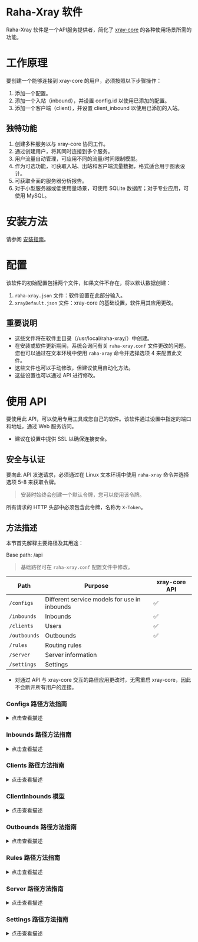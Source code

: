 # Raha-Xray 软件

Raha-Xray 软件是一个API服务提供者，简化了 [xray-core](https://github.com/XTLS/Xray-core) 的各种使用场景所需的功能。

# 工作原理

要创建一个能够连接到 xray-core 的用户，必须按照以下步骤操作：
1. 添加一个配置。
2. 添加一个入站（inbound），并设置 config.id 以使用已添加的配置。
3. 添加一个客户端（client），并设置 client_inbound 以使用已添加的入站。

## 独特功能

1. 创建多种服务以与 xray-core 协同工作。
2. 通过创建用户，将其同时连接到多个服务。
3. 用户流量自动管理，可应用不同的流量/时间限制模型。
4. 作为可选功能，可获取入站、出站和客户端流量数据，格式适合用于图表设计。
5. 可获取全面的服务器分析报告。
6. 对于小型服务器或低使用量场景，可使用 SQLite 数据库；对于专业应用，可使用 MySQL。

# 安装方法

请参阅 [安装指南](https://github.com/Raha-Project/Raha/blob/main/README-FA.md#installation-methods)。

# 配置

该软件的初始配置包括两个文件，如果文件不存在，将以默认数据创建：
1. `raha-xray.json` 文件：软件设置在此部分输入。
2. `xrayDefault.json` 文件：xray-core 的基础设置，软件用其应用更改。

## 重要说明

* 这些文件将在软件主目录（/usr/local/raha-xray/）中创建。
* 在安装或软件更新期间，系统会询问有关 `raha-xray.conf` 文件更改的问题。您也可以通过在文本环境中使用 `raha-xray` 命令并选择选项 4 来配置此文件。
* 这些文件也可以手动修改，但建议使用自动化方法。
* 这些设置也可以通过 API 进行修改。

# 使用 API

要使用此 API，可以使用专用工具或您自己的软件。该软件通过设置中指定的端口和地址，通过 Web 服务访问。
* 建议在设置中提供 SSL 以确保连接安全。

## 安全与认证

要向此 API 发送请求，必须通过在 Linux 文本环境中使用 `raha-xray` 命令并选择选项 5-8 来获取令牌。
> 安装时始终会创建一个默认令牌，您可以使用该令牌。

所有请求的 HTTP 头部中必须包含此令牌，名称为 `X-Token`。

## 方法描述

本节首先解释主要路径及其用途：

Base path: /api
> 基础路径可在 `raha-xray.conf` 配置文件中修改。

| Path          | Purpose                                           | xray-core API |
|---------------|--------------------------------------------------|---------------|
| `/configs`    | Different service models for use in inbounds      | ✅            |
| `/inbounds`   | Inbounds                                         | ✅            |
| `/clients`    | Users                                            | ✅            |
| `/outbounds`  | Outbounds                                        | ✅            |
| `/rules`      | Routing rules                                    |               |
| `/server`     | Server information                               |               |
| `/settings`   | Settings                                         |               |

* 对通过 API 与 xray-core 交互的路径应用更改时，无需重启 xray-core，因此不会断开所有用户的连接。

### Configs 路径方法指南

<details>
  <summary>点击查看描述</summary>

定义的模型：
```go
type Config struct {
    Id             uint     `json:"id" form:"id" gorm:"primaryKey;autoIncrement"`
    Protocol       Protocol `json:"protocol" form:"protocol"`
    Settings       string   `json:"settings" form:"settings"`
    StreamSettings string   `json:"streamSettings" form:"streamSettings"`
    Sniffing       string   `json:"sniffing" form:"sniffing"`
    ClientSettings string   `json:"clientSettings" form:"clientSettings"`
}
```
**API 方法：**
Base: /api/configs

| Method | Path                            | Action                                    | Request Body |
|--------|---------------------------------|-------------------------------------------|--------------|
| `GET`  | `"/"`                           | Get all configs                           | -            |
| `GET`  | `"/get/:id"`                    | Get a config with config.id               | -            |
| `POST` | `"/save"`                       | Add/Edit a config                         | [JSON](#description-apiconfigssave)     |
| `POST` | `"/del/:id"`                    | Delete a config                           | -            |

##### /api/configs/save 的样本 JSON：
```json
{
    "id": 1,
    "protocol": "vless",
    "settings": "{\"decryption\":\"none\",\"fallbacks\": []}",
    "streamSettings": "{\"network\": \"tcp\",\"security\": \"none\"}",
    "sniffing": "{\"destOverride\": [\"http\",\"tls\",\"quic\"],\"enabled\": true}",
    "clientSettings": ""
}
```
##### /api/configs/save 描述
| Parameter         | Type   | Required | Description                                      |
|-------------------|--------|----------|--------------------------------------------------|
| `id`              | uint   | No       | If not provided, a new record is created; if provided, the specified record is edited |
| `protocol`        | string | Yes      | Inbound protocol                                 |
| `settings`        | string | Yes      | Protocol settings, excluding the users section   |
| `streamSettings`  | string | Yes      | [Stream settings](https://xtls.github.io/en/config/transport.html#streamsettingsobject) |
| `clientSettings`  | string | No       | Settings required for user links                 |

</details>

### Inbounds 路径方法指南
<details>
  <summary>点击查看描述</summary>

定义的模型：
```go
type Inbound struct {
    Id     uint   `json:"id" form:"id" gorm:"primaryKey;autoIncrement"`
    Name   string `json:"name" form:"name"`
    Enable bool   `json:"enable" form:"enable" gorm:"default:true"`

    // config part
    Listen   string `json:"listen" form:"listen"`
    Port     uint   `json:"port" form:"port"`
    ConfigId uint   `gorm:"not null" json:"configId" form:"configId"`
    Config   Config `gorm:"foreignKey:ConfigId;references:Id" json:"config"`
    Tag      string `gorm:"unique" json:"tag" form:"tag"`

    // clients part
    ClientInbounds []ClientInbound `gorm:"foreignKey:InboundId;references:Id" json:"clients"`
}
```
**API 方法：**
Base: /api/inbounds

| Method | Path                            | Action                                    | Request Body |
|--------|---------------------------------|-------------------------------------------|--------------|
| `GET`  | `"/"`                           | Get all inbounds                          | -            |
| `GET`  | `"/get/:id"`                    | Get an inbound with inbound.id            | -            |
| `POST` | `"/save"`                       | Add/Edit an inbound                       | [JSON](#description-apiinboundssave)     |
| `POST` | `"/del/:id"`                    | Delete an inbound                         | -            |
| `GET`  | `"/traffics/:tag"`              | Get an inbound's traffics (if enabled)    | -            |

##### /api/inbounds/save 的样本 JSON：
```json
{
    "id": 2,
    "name": "inbound-2",
    "enable": true,
    "listen": "",
    "port": 443,
    "configId": 1,
    "tag": "in-2"
}
```
##### /api/inbounds/save 描述
| Parameter  | Type   | Required | Description                                      |
|------------|--------|----------|--------------------------------------------------|
| `id`       | uint   | No       | If not provided, a new record is created; if provided, the specified record is edited |
| `name`     | string | No       | Inbound name                                     |
| `enable`   | bool   | Yes      | Enable/disable status                            |
| `listen`   | string | No       | IP address the inbound listens to               |
| `port`     | uint   | Yes      | Port the inbound listens to                     |
| `configId` | uint   | Yes      | ID of the config used                           |
| `tag`      | string | Yes      | Inbound tag (must be unique)                    |

* 检索入站时，关联的客户端也将列出。[ClientInbound 模型](#client_inbounds-model)。配置信息也可见。

</details>

### Clients 路径方法指南
<details>
  <summary>点击查看描述</summary>

定义的模型：
```go
type Client struct {
    Id     uint   `json:"id" form:"id" gorm:"primaryKey;autoIncrement"`
    Name   string `json:"name" form:"name" gorm:"unique"`
    Enable bool   `json:"enable" form:"enable" gorm:"default:true"`
    Quota  uint64 `json:"quota" form:"quota" gorm:"default:0"`
    Expiry uint64 `json:"expiry" form:"expiry" gorm:"default:0"`
    Reset  uint   `json:"reset" from:"reset" gorm:"default:0"`
    Once   uint   `json:"once" from:"once" gorm:"default:0"`
    Up     uint64 `json:"up" form:"up" gorm:"default:0"`
    Down   uint64 `json:"down" form:"down" gorm:"default:0"`
    Remark string `json:"remark" form:"remark"`

    // inbounds part
    ClientInbounds []ClientInbound `gorm:"foreignKey:ClientId;references:Id" json:"inbounds"`
}
```
**API 方法：**
Base: /api/clients

| Method | Path                            | Action                                    | Request Body |
|--------|---------------------------------|-------------------------------------------|--------------|
| `GET`  | `"/"`                           | Get all clients                           | -            |
| `GET`  | `"/get/:id"`                    | Get a client with client.id               | -            |
| `POST` | `"/add"`                        | Add client(s)                             | [JSON](#description-apiclientsadd) |
| `POST` | `"/update"`                     | Edit a client                             | [JSON](#description-apiclientsupdate) |
| `POST` | `"/inbounds/:id"`               | Edit inbounds of a client with client.id  | [JSON](#description-apiclientsinbounds) |
| `POST` | `"/del/:id"`                    | Delete a client                           | -            |
| `POST` | `"/onlines"`                    | Get the list of last online users         | -            |
| `GET`  | `"/traffics/:tag"`              | Get traffics (if enabled)                | -            |

##### /api/clients/add 的样本 JSON：
```json
[
    {
        "name": "client1",
        "enable": true,
        "quota": 0,
        "expiry": 0,
        "reset": 0,
        "once": 0,
        "up": 0,
        "down": 0,
        "remark": "exampleRemark1",
        "inbounds": [
            {
                "inboundId": 1,
                "config": "{\n  \"id\": \"62f65b16-b6d3-48af-9d13-8c200b002505\"\n}"
            },
            {
                "inboundId": 2,
                "config": "{\n  \"password\": \"fc8f3f8651bc\"\n}"
            }
        ]
    },
    {
        "name": "client2",
        "enable": true,
        "quota": 102400,
        "expiry": 0,
        "reset": 0,
        "once": 0,
        "up": 0,
        "down": 0,
        "remark": "Remark2",
        "inbounds": [
            {
                "inboundId": 2,
                "config": "{\n  \"password\": \"8c200b002505\"\n}"
            }
        ]
    }
]
```
##### /api/clients/add 描述
| Parameter  | Type   | Required | Description                                      |
|------------|--------|----------|--------------------------------------------------|
| `name`     | string | Yes      | User name (must be unique)                       |
| `enable`   | bool   | Yes      | Enable/disable status                            |
| `quota`    | uint64 | No       | User's allowed data volume in bytes per period   |
| `expiry`   | uint64 | No       | User expiration time in milliseconds (Unix epoch) |
| `reset`    | uint   | No       | Days for resetting the quota per period         |
| `once`     | uint   | No       | Days for the first period after initial connection |
| `up`       | uint64 | No       | User's upload data in bytes                      |
| `down`     | uint64 | No       | User's download data in bytes                    |
| `remark`   | string | No       | Alias used in links                             |
| `inbounds` | client_inbounds | No | Usable inbounds for the user                     |

##### /api/clients/update 的样本 JSON：

更新用户时，无需发送所有字段（版本 0.0.2 及以上）。

* 包含所有字段的样本：
```json
{
    "id": 1,
    "name": "Test1",
    "enable": true,
    "quota": 0,
    "expiry": 0,
    "reset": 0,
    "once": 0,
    "up": 0,
    "down": 0,
    "remark": "theFirstTest"
}
```
* 重置用户流量的样本：
```json
{
    "id": 1,
    "up": 0,
    "down": 0
}
```
* 禁用用户的样本：
```json
{
    "id": 1,
    "enable": false
}
```

##### /api/clients/update 描述
| Parameter  | Type   | Required | Description                                      |
|------------|--------|----------|--------------------------------------------------|
| `id`       | uint   | Yes      | Unique ID of the user to be edited               |
| `name`     | string | No       | User name (must be unique)                       |
| `enable`   | bool   | No       | Enable/disable status                            |
| `quota`    | uint64 | No       | User's allowed data volume in bytes per period   |
| `expiry`   | uint64 | No       | User expiration time in milliseconds (Unix epoch) |
| `reset`    | uint   | No       | Days for resetting the quota per period         |
| `once`     | uint   | No       | Days for the first period after initial connection |
| `up`       | uint64 | No       | User's upload data in bytes                      |
| `down`     | uint64 | No       | User's download data in bytes                    |
| `remark`   | string | No       | Alias used in links                             |

##### /api/clients/inbounds 的样本 JSON：
```json
[
    {
        "id": 38,
        "inboundId": 1,
        "config": "{\"id\": \"fbcad46d-c9ab-40a3-a3cc-5d1ccf9269b7\"\n}"
    }
]
```

##### /api/clients/inbounds 描述
| Parameter   | Type   | Required | Description                                      |
|-------------|--------|----------|--------------------------------------------------|
| `id`        | uint   | No       | If not provided, a new record is created; if provided, the specified record is edited |
| `inboundId` | uint   | Yes      | Inbound ID (inbound_id)                          |
| `config`    | string | Yes      | User settings for this inbound                   |

</details>

### ClientInbounds 模型
<details>
  <summary>点击查看描述</summary>

```go
type ClientInbound struct {
    Id        uint   `json:"id" form:"id" gorm:"primaryKey;autoIncrement"`
    InboundId uint   `json:"inboundId" form:"inboundId"`
    ClientId  uint   `json:"clientId" form:"clientId"`
    Config    string `json:"config" form:"config"`
}
```
##### inbounds 和 clients 接收的样本 JSON：
```json
[
    {
        "id": 38,
        "inboundId": 1,
        "clientId": 1,
        "config": "{\"id\": \"fbcad46d-c9ab-40a3-a3cc-5d1ccf9269b7\"\n}"
    }
]
```
</details>

### Outbounds 路径方法指南
<details>
  <summary>点击查看描述</summary>

定义的模型：
```go
type Outbound struct {
    Id             uint   `json:"id" form:"id" gorm:"primaryKey;autoIncrement"`
    SendThrough    string `json:"sendThrough" form:"sendThrough"`
    Protocol       string `json:"protocol" form:"protocol"`
    Settings       string `json:"settings" form:"settings"`
    Tag            string `gorm:"unique" json:"tag" form:"tag"`
    StreamSettings string `json:"streamSettings" form:"streamSettings"`
    ProxySettings  string `json:"proxySettings" form:"proxySettings"`
    Mux            string `json:"mux" form:"mux"`
}
```
**API 方法：**
Base: /api/outbounds

| Method | Path                            | Action                                    | Request Body |
|--------|---------------------------------|-------------------------------------------|--------------|
| `GET`  | `"/"`                           | Get all outbounds                         | -            |
| `GET`  | `"/get/:id"`                    | Get an outbound with inbound.id           | -            |
| `POST` | `"/save"`                       | Add/Edit an outbound                      | [JSON](#description-apioutboundssave)     |
| `POST` | `"/del/:id"`                    | Delete an outbound                        | -            |
| `GET`  | `"/traffics/:tag"`              | Get an outbound's traffics (if enabled)   | -            |

##### /api/outbounds/save 的样本 JSON：
```json
{
    "id": 1,
    "sendThrough": "",
    "protocol": "freedom",
    "settings": "{\"domainStrategy\": \"UseIPv6\"}",
    "tag": "direct-IPv6",
    "streamSettings": "",
    "proxySettings": "",
    "mux": ""
}
```
##### /api/outbounds/save 描述
| Parameter       | Type   | Required | Description                                      |
|-----------------|--------|----------|--------------------------------------------------|
| `id`            | uint   | No       | If not provided, a new record is created; if provided, the specified record is edited |
| `sendThrough`   | string | No       | Server IP address for outgoing traffic           |
| `protocol`      | string | Yes      | Outbound protocol                                |
| `settings`      | string | No       | Settings                                        |
| `tag`           | string | Yes      | Outbound tag (must be unique)                   |
| `streamSettings`| string | No       | Stream settings                                 |
| `proxySettings` | string | No       | Forward outbound to another outbound with tag    |
| `mux`           | string | No       | Multiplexing settings                           |

[更多详情](https://xtls.github.io/en/config/outbound.html)

</details>

### Rules 路径方法指南
<details>
  <summary>点击查看描述</summary>

定义的模型：
```go
type Rule struct {
    Id            uint   `json:"id" form:"id" gorm:"primaryKey;autoIncrement"`
    DomainMatcher string `json:"domainMatcher" form:"domainMatcher"`
    Type          string `json:"type" form:"type"`
    Domain        string `json:"domain" form:"domain"`
    Ip            string `json:"ip" form:"ip"`
    Port          string `json:"port" form:"port"`
    SourcePort    string `json:"sourcePort" form:"sourcePort"`
    Network       string `json:"network" form:"network"`
    Source        string `json:"source" form:"source"`
    User          string `json:"user" form:"user"`
    InboundTag    string `json:"inboundTag" form:"inboundTag"`
    Protocol      string `json:"protocol" form:"protocol"`
    Attrs         string `json:"attrs" form:"attrs"`
    OutboundTag   string `json:"outboundTag" form:"outboundTag"`
    BalancerTag   string `json:"balancerTag" form:"balancerTag"`
}
```
**API 方法：**
Base: /api/rules

| Method | Path                            | Action                                    | Request Body |
|--------|---------------------------------|-------------------------------------------|--------------|
| `GET`  | `"/"`                           | Get all rules                             | -            |
| `GET`  | `"/get/:id"`                    | Get a rule with rule.id                   | -            |
| `POST` | `"/save"`                       | Add/Edit a rule                           | [JSON](#description-apirulessave) |
| `POST` | `"/del/:id"`                    | Delete a rule                             | -            |

##### /api/rules/save 的样本 JSON：
```json
{
    "id": 1,
    "domainMatcher": "hybrid",
    "type": "field",
    "domain": "[\"baidu.com\", \"qq.com\", \"geosite:cn\"]",
    "ip": "[\"::/0\"]",
    "port": "53,443,1000-2000",
    "sourcePort": "53,443,1000-2000",
    "network": "tcp",
    "source": "[\"10.0.0.1\"]",
    "user": "[\"love@xray.com\"]",
    "inboundTag": "[\"tag-vmess\"]",
    "protocol": "[\"http\", \"tls\", \"bittorrent\"]",
    "attrs": "{ \":method\": \"GET\" }",
    "outboundTag": "direct",
    "balancerTag": "balancer"
}
```
##### /api/rules/save 描述
| Parameter       | Type   | Required | Description                                      |
|-----------------|--------|----------|--------------------------------------------------|
| `id`            | uint   | No       | If not provided, a new record is created; if provided, the specified record is edited |
| `domainMatcher` | string | No       | Domain matching algorithm                       |
| `domain`        | string | No       | Domains                                         |
| `ip`            | string | No       | Destination IP addresses                        |
| `port`          | string | No       | Destination ports                               |
| `sourcePort`    | string | No       | Source port                                     |
| `network`       | string | No       | Network used (tcp/udp)                          |
| `source`        | string | No       | Source IP addresses                             |
| `user`          | string | No       | Users                                           |
| `inboundTag`    | string | No       | Inbound tags                                    |
| `protocol`      | string | No       | Communication protocols                         |
| `attrs`         | string | No       | Request header attributes                       |
| `outboundTag`   | string | Yes      | Outbound tag                                    |
| `balancerTag`   | string | No       | LoadBalancer tag                                |

[更多详情](https://xtls.github.io/en/config/routing.html#ruleobject)

</details>

### Server 路径方法指南
<details>
  <summary>点击查看描述</summary>

此方法用于检索和发送服务器信息。

**API 方法：**
Base: /api/server

| Method | Path                            | Action                                    | Request Body |
|--------|---------------------------------|-------------------------------------------|--------------|
| `POST` | `"/status"`                     | Get all statistics of server              | -            |
| `POST` | `"/getXrayVersion"`             | Get xray-core version                     | -            |
| `POST` | `"/setXrayVersion/:version"`    | Change the xray-core version              | -            |
| `POST` | `"/stopXrayService"`            | Stop xray-core service                    | -            |
| `POST` | `"/restartXrayService"`         | Restart xray-core service                 | -            |
| `POST` | `"/getConfigJson"`              | Download the configuration of xray-core   | -            |
| `POST` | `"/logs/:app/:count"`           | Get logs of services                      | -            |
| `POST` | `"/getNewX25519Cert"`           | Get reality keys                          | -            |

##### /status 接收的样本 JSON：
```json
{
    "cpu": 2.676659528908924,
    "cpuCount": 4,
    "mem": {
        "current": 691990528,
        "total": 4123820032
    },
    "swap": {
        "current": 0,
        "total": 1073737728
    },
    "disk": {
        "current": 30789402624,
        "total": 62671097856
    },
    "xray": {
        "state": "running",
        "version": "1.8.4"
    },
    "uptime": 42755,
    "loads": [
        0.08,
        0.03,
        0
    ],
    "tcpCount": 7,
    "udpCount": 3,
    "netIO": {
        "up": 0,
        "down": 0
    },
    "netTraffic": {
        "sent": 21401,
        "recv": 51696
    },
    "appStats": {
        "threads": 10,
        "mem": 15045896
    },
    "xrayStats": {
        "NumGoroutine": 29,
        "NumGC": 572,
        "Alloc": 4047584,
        "TotalAlloc": 998091656,
        "Sys": 36017416,
        "Mallocs": 2650983,
        "Frees": 2637414,
        "LiveObjects": 13569,
        "PauseTotalNs": 1274427636,
        "Uptime": 42426
    },
    "hostInfo": {
        "hostname": "1681e5650ba4",
        "ipv4": "172.18.0.5/16 ",
        "ipv6": ""
    }
}
```

</details>

### Settings 路径方法指南
<details>
  <summary>点击查看描述</summary>

此方法用于检索和发送软件设置。

**API 方法：**
Base: /api/settings

| Method | Path                            | Action                                    | Request Body |
|--------|---------------------------------|-------------------------------------------|--------------|
| `POST` | `"/getXrayDefault"`             | Get xray-core base configuration          | -            |
| `POST` | `"/setXrayDefault"`             | Change xray-core base configuration       | JSON         |
| `POST` | `"/getSettings"`                | Get App Configuration                     | -            |
| `POST` | `"/setSettings"`                | Update App Configuration                  | [JSON](#description-apisettingssetsettings) |
| `POST` | `"/restartApp"`                 | Restart Raha-Xray                         | -            |

##### /setXrayDefault 的样本 JSON：
```json
{
  "log": {
    "loglevel": "warning",
    "access": "/dev/null"
  },
  "api": {
    "tag": "api",
    "services": ["HandlerService", "LoggerService", "StatsService"]
  },
  "inbounds": [
    {
      "tag": "api",
      "listen": "127.0.0.1",
      "port": 62789,
      "protocol": "dokodemo-door",
      "settings": {
        "address": "127.0.0.1"
      }
    }
  ],
  "outbounds": [
    {
      "tag": "direct",
      "protocol": "freedom",
      "settings": {}
    },
    {
      "tag": "blocked",
      "protocol": "blackhole",
      "settings": {}
    }
  ],
  "policy": {
    "levels": {
      "0": {
        "statsUserDownlink": true,
        "statsUserUplink": true
      }
    },
    "system": {
      "statsInboundDownlink": true,
      "statsInboundUplink": true,
      "statsOutboundUplink": true,
      "statsOutboundDownlink": true
    }
  },
  "routing": {
    "domainStrategy": "AsIs",
    "rules": [
      {
        "type": "field",
        "inboundTag": ["api"],
        "outboundTag": "api"
      },
      {
        "type": "field",
        "outboundTag": "blocked",
        "ip": ["geoip:private"]
      },
      {
        "type": "field",
        "outboundTag": "blocked",
        "protocol": ["bittorrent"]
      }
    ]
  },
  "stats": {}
}
```

##### /setSettings 的样本 JSON：
```json
{
    "listen": "",
    "domain": "",
    "port": 8080,
    "certFile": "",
    "keyFile": "",
    "basePath": "/api",
    "timeLocation": "Asia/Tehran",
    "dbType": "mysql",
    "dbAddr": "root:rahaXray@tcp(localhost:3306)",
    "trafficDays": 30
}
```
##### /api/settings/setSettings 描述
| Parameter       | Type   | Required | Description                                      |
|-----------------|--------|----------|--------------------------------------------------|
| `listen`        | string | Yes      | IP address for the API service                   |
| `domain`        | string | Yes      | API domain                                      |
| `port`          | string | Yes      | API port                                        |
| `certFile`      | string | Yes      | Path to the digital certificate file            |
| `keyFile`       | string | Yes      | Path to the certificate key file                |
| `basePath`      | string | Yes      | Default path (default: /api)                    |
| `timeLocation`  | string | Yes      | Time zone                                       |
| `dbType`        | string | Yes      | Database type (SQLite/MySQL)                    |
| `dbAddr`        | string | Yes      | Database address                                |
| `trafficDays`   | string | Yes      | Days to store usage data                        |

</details>
